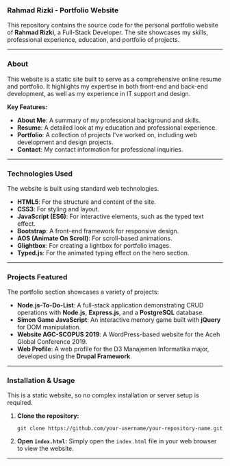 ### **Rahmad Rizki - Portfolio Website**

This repository contains the source code for the personal portfolio website of **Rahmad Rizki**, a Full-Stack Developer. The site showcases my skills, professional experience, education, and portfolio of projects.

-----

### **About**

This website is a static site built to serve as a comprehensive online resume and portfolio. It highlights my expertise in both front-end and back-end development, as well as my experience in IT support and design.

**Key Features:**

  * **About Me**: A summary of my professional background and skills.
  * **Resume**: A detailed look at my education and professional experience.
  * **Portfolio**: A collection of projects I've worked on, including web development and design projects.
  * **Contact**: My contact information for professional inquiries.

-----

### **Technologies Used**

The website is built using standard web technologies.

  * **HTML5**: For the structure and content of the site.
  * **CSS3**: For styling and layout.
  * **JavaScript (ES6)**: For interactive elements, such as the typed text effect.
  * **Bootstrap**: A front-end framework for responsive design.
  * **AOS (Animate On Scroll)**: For scroll-based animations.
  * **Glightbox**: For creating a lightbox for portfolio images.
  * **Typed.js**: For the animated typing effect on the hero section.

-----

### **Projects Featured**

The portfolio section showcases a variety of projects:

  * **Node.js-To-Do-List**: A full-stack application demonstrating CRUD operations with **Node.js**, **Express.js**, and a **PostgreSQL** database.
  * **Simon Game JavaScript**: An interactive memory game built with **jQuery** for DOM manipulation.
  * **Website AGC-SCOPUS 2019**: A WordPress-based website for the Aceh Global Conference 2019.
  * **Web Profile**: A web profile for the D3 Manajemen Informatika major, developed using the **Drupal Framework**.

-----

### **Installation & Usage**

This is a static website, so no complex installation or server setup is required.

1.  **Clone the repository:**
    ```
    git clone https://github.com/your-username/your-repository-name.git
    ```
2.  **Open `index.html`:**
    Simply open the `index.html` file in your web browser to view the website.

-----